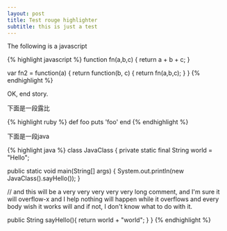```yaml
---
layout: post
title: Test rouge highlighter
subtitle: this is just a test
---
```


The following is a javascript

{% highlight javascript %}
function fn(a,b,c) {
  return a + b + c;
}

var fn2 = function(a) {
  return function(b, c) {
    return fn(a,b,c);
  }
}
{% endhighlight %}

OK, end story.

下面是一段露比

{% highlight ruby %}
def foo
  puts 'foo'
end
{% endhighlight %}

下面是一段java

{% highlight java %}
class JavaClass {
  private static final String world = "Hello";

  public static void main(String[] args) {
    System.out.println(new JavaClass().sayHello());
  }

  // and this will be a very very very very very long comment, and I'm sure it will overflow-x and I help nothing will happen while it overflows and every body wish it works will and if not, I don't know what to do with it.

  public String sayHello(){
    return world + "world";
  }
}
{% endhighlight %}
